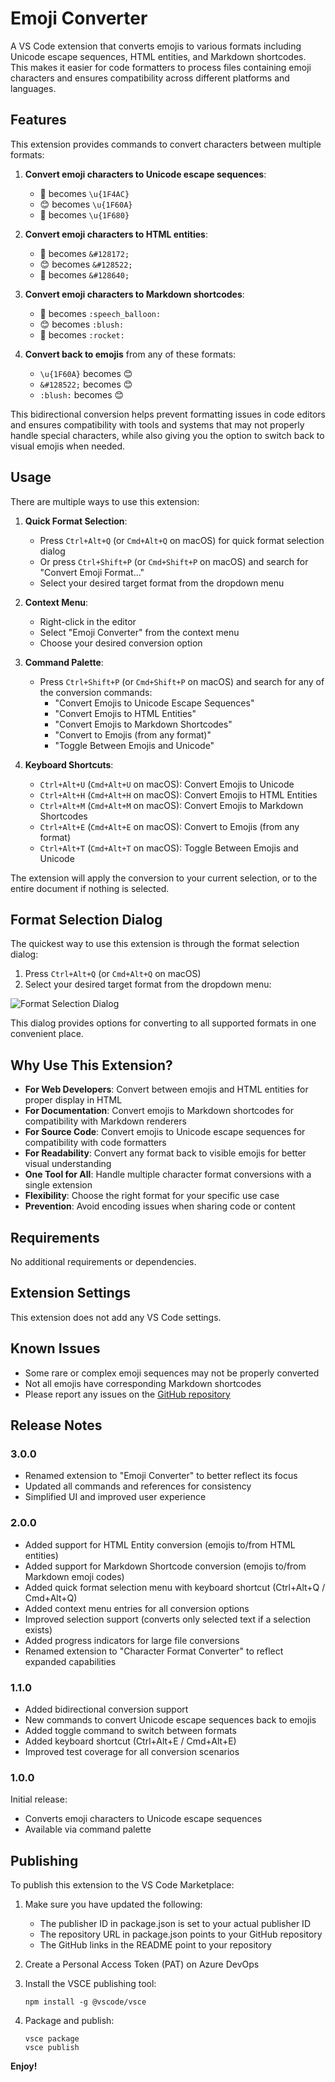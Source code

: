 # Emoji Converter

A VS Code extension that converts emojis to various formats including Unicode escape sequences, HTML entities, and Markdown shortcodes. This makes it easier for code formatters to process files containing emoji characters and ensures compatibility across different platforms and languages.

## Features

This extension provides commands to convert characters between multiple formats:

1. **Convert emoji characters to Unicode escape sequences**:

   - 💬 becomes `\u{1F4AC}`
   - 😊 becomes `\u{1F60A}`
   - 🚀 becomes `\u{1F680}`

2. **Convert emoji characters to HTML entities**:

   - 💬 becomes `&#128172;`
   - 😊 becomes `&#128522;`
   - 🚀 becomes `&#128640;`

3. **Convert emoji characters to Markdown shortcodes**:

   - 💬 becomes `:speech_balloon:`
   - 😊 becomes `:blush:`
   - 🚀 becomes `:rocket:`

4. **Convert back to emojis** from any of these formats:
   - `\u{1F60A}` becomes 😊
   - `&#128522;` becomes 😊
   - `:blush:` becomes 😊

This bidirectional conversion helps prevent formatting issues in code editors and ensures compatibility with tools and systems that may not properly handle special characters, while also giving you the option to switch back to visual emojis when needed.

## Usage

There are multiple ways to use this extension:

1. **Quick Format Selection**:

   - Press `Ctrl+Alt+Q` (or `Cmd+Alt+Q` on macOS) for quick format selection dialog
   - Or press `Ctrl+Shift+P` (or `Cmd+Shift+P` on macOS) and search for "Convert Emoji Format..."
   - Select your desired target format from the dropdown menu

2. **Context Menu**:

   - Right-click in the editor
   - Select "Emoji Converter" from the context menu
   - Choose your desired conversion option

3. **Command Palette**:

   - Press `Ctrl+Shift+P` (or `Cmd+Shift+P` on macOS) and search for any of the conversion commands:
     - "Convert Emojis to Unicode Escape Sequences"
     - "Convert Emojis to HTML Entities"
     - "Convert Emojis to Markdown Shortcodes"
     - "Convert to Emojis (from any format)"
     - "Toggle Between Emojis and Unicode"

4. **Keyboard Shortcuts**:
   - `Ctrl+Alt+U` (`Cmd+Alt+U` on macOS): Convert Emojis to Unicode
   - `Ctrl+Alt+H` (`Cmd+Alt+H` on macOS): Convert Emojis to HTML Entities
   - `Ctrl+Alt+M` (`Cmd+Alt+M` on macOS): Convert Emojis to Markdown Shortcodes
   - `Ctrl+Alt+E` (`Cmd+Alt+E` on macOS): Convert to Emojis (from any format)
   - `Ctrl+Alt+T` (`Cmd+Alt+T` on macOS): Toggle Between Emojis and Unicode

The extension will apply the conversion to your current selection, or to the entire document if nothing is selected.

## Format Selection Dialog

The quickest way to use this extension is through the format selection dialog:

1. Press `Ctrl+Alt+Q` (or `Cmd+Alt+Q` on macOS)
2. Select your desired target format from the dropdown menu:

![Format Selection Dialog](https://raw.githubusercontent.com/melagiri/emoji-converter/main/images/format-dialog.png)

This dialog provides options for converting to all supported formats in one convenient place.

## Why Use This Extension?

- **For Web Developers**: Convert between emojis and HTML entities for proper display in HTML
- **For Documentation**: Convert emojis to Markdown shortcodes for compatibility with Markdown renderers
- **For Source Code**: Convert emojis to Unicode escape sequences for compatibility with code formatters
- **For Readability**: Convert any format back to visible emojis for better visual understanding
- **One Tool for All**: Handle multiple character format conversions with a single extension
- **Flexibility**: Choose the right format for your specific use case
- **Prevention**: Avoid encoding issues when sharing code or content

## Requirements

No additional requirements or dependencies.

## Extension Settings

This extension does not add any VS Code settings.

## Known Issues

- Some rare or complex emoji sequences may not be properly converted
- Not all emojis have corresponding Markdown shortcodes
- Please report any issues on the [GitHub repository](https://github.com/melagiri/emoji-converter)

## Release Notes

### 3.0.0

- Renamed extension to "Emoji Converter" to better reflect its focus
- Updated all commands and references for consistency
- Simplified UI and improved user experience

### 2.0.0

- Added support for HTML Entity conversion (emojis to/from HTML entities)
- Added support for Markdown Shortcode conversion (emojis to/from Markdown emoji codes)
- Added quick format selection menu with keyboard shortcut (Ctrl+Alt+Q / Cmd+Alt+Q)
- Added context menu entries for all conversion options
- Improved selection support (converts only selected text if a selection exists)
- Added progress indicators for large file conversions
- Renamed extension to "Character Format Converter" to reflect expanded capabilities

### 1.1.0

- Added bidirectional conversion support
- New commands to convert Unicode escape sequences back to emojis
- Added toggle command to switch between formats
- Added keyboard shortcut (Ctrl+Alt+E / Cmd+Alt+E)
- Improved test coverage for all conversion scenarios

### 1.0.0

Initial release:

- Converts emoji characters to Unicode escape sequences
- Available via command palette

## Publishing

To publish this extension to the VS Code Marketplace:

1. Make sure you have updated the following:

   - The publisher ID in package.json is set to your actual publisher ID
   - The repository URL in package.json points to your GitHub repository
   - The GitHub links in the README point to your repository

2. Create a Personal Access Token (PAT) on Azure DevOps

3. Install the VSCE publishing tool:

   ```
   npm install -g @vscode/vsce
   ```

4. Package and publish:
   ```
   vsce package
   vsce publish
   ```

**Enjoy!**

